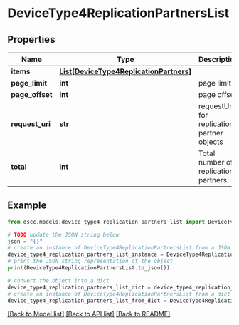 # DeviceType4ReplicationPartnersList


## Properties

Name | Type | Description | Notes
------------ | ------------- | ------------- | -------------
**items** | [**List[DeviceType4ReplicationPartners]**](DeviceType4ReplicationPartners.md) |  | [optional] 
**page_limit** | **int** | page limit | [optional] 
**page_offset** | **int** | page offset | [optional] 
**request_uri** | **str** | requestUri for replication partner objects | [optional] 
**total** | **int** | Total number of replication partners. | [optional] 

## Example

```python
from dscc.models.device_type4_replication_partners_list import DeviceType4ReplicationPartnersList

# TODO update the JSON string below
json = "{}"
# create an instance of DeviceType4ReplicationPartnersList from a JSON string
device_type4_replication_partners_list_instance = DeviceType4ReplicationPartnersList.from_json(json)
# print the JSON string representation of the object
print(DeviceType4ReplicationPartnersList.to_json())

# convert the object into a dict
device_type4_replication_partners_list_dict = device_type4_replication_partners_list_instance.to_dict()
# create an instance of DeviceType4ReplicationPartnersList from a dict
device_type4_replication_partners_list_from_dict = DeviceType4ReplicationPartnersList.from_dict(device_type4_replication_partners_list_dict)
```
[[Back to Model list]](../README.md#documentation-for-models) [[Back to API list]](../README.md#documentation-for-api-endpoints) [[Back to README]](../README.md)


